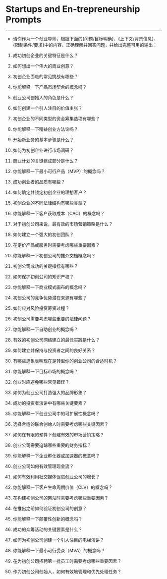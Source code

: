 # Startups and En‐trepreneurship Prompts
---
- 请你作为一个创业导师，根据下面的{问题/目标明确}、{上下文/背景信息}、{限制条件/要求}中的内容，正确理解并回答问题，并给出完整可用的输出：

1. 成功初创企业的关键特征是什么？
2. 如何想出一个伟大的商业创意？
3. 初创企业面临的常见挑战有哪些？
4. 你能解释一下产品市场契合的概念吗？
5. 创业公司创始人的角色是什么？
6. 如何创建一个引人注目的价值主张？
7. 初创企业的不同类型的资金筹集选项有哪些？
8. 你能解释一下精益创业方法论吗？
9. 开始新业务的基本步骤是什么？
10. 如何为初创企业进行市场调研？
11. 商业计划的关键组成部分是什么？
12. 你能解释一下最小可行产品（MVP）的概念吗？
13. 成功创业者的品质有哪些？
14. 如何确定并锁定初创企业的理想客户？
15. 初创企业的不同法律结构有哪些类型？
16. 你能解释一下客户获取成本（CAC）的概念吗？
17. 对于初创公司来说，最有效的市场营销策略是什么？
18. 如何建立一个强大的初创团队？
19. 在定价产品或服务时需要考虑哪些重要因素？
20. 你能解释一下初创公司的推介文档概念吗？
21. 初创公司成功的关键指标有哪些？
22. 如何保护初创公司的知识产权？
23. 你能解释一下商业模式画布的概念吗？
24. 初创公司的竞争优势潜在来源有哪些？
25. 如何应对风险投资筹资过程？
26. 初创公司需要考虑哪些重要的法律问题？
27. 你能解释一下自助创业的概念吗？
28. 有效的初创公司网络建立的最佳实践是什么？
29. 如何建立并保持与投资者之间的良好关系？
30. 有哪些迹象表明现在是转型你的创业公司的合适时机？
31. 你能解释一下目标市场的概念吗？
32. 创业时应避免哪些常见错误？
33. 如何为创业公司打造强大的品牌形象？
34. 成功的投资者演讲中有哪些关键要素？
35. 你能解释一下创业公司中的可扩展性概念吗？

36. 选择合适的联合创始人时需要考虑哪些关键因素？
37. 如何在有限的预算下创建有效的市场营销策略？
38. 创业公司需要追踪哪些重要的财务指标？
39. 你能解释一下企业孵化器或加速器的概念吗？
40. 创业公司如何有效管理现金流？
41. 如何有效利用社交媒体促进创业公司的增长？
42. 你能解释一下客户生命周期价值（CLV）的概念吗？
43. 在构建初创公司的网站时需要考虑哪些重要因素？
44. 在推出之前如何验证初创公司的创意？
45. 你能解释一下颠覆性创新的概念吗？
46. 成功的众筹活动的关键要素是什么？
47. 如何为初创公司创建一个引人注目的电梯演讲？
48. 你能解释一下最小可行受众（MVA）的概念吗？
49. 在为初创公司招聘第一批员工时需要考虑哪些重要因素？
50. 作为初创公司创始人，如何有效地管理和优先处理任务？

